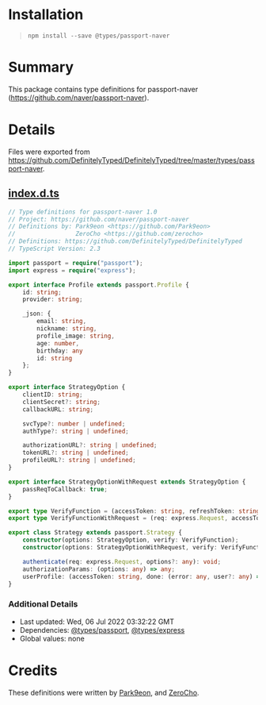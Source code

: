 # Installation
> `npm install --save @types/passport-naver`

# Summary
This package contains type definitions for passport-naver (https://github.com/naver/passport-naver).

# Details
Files were exported from https://github.com/DefinitelyTyped/DefinitelyTyped/tree/master/types/passport-naver.
## [index.d.ts](https://github.com/DefinitelyTyped/DefinitelyTyped/tree/master/types/passport-naver/index.d.ts)
````ts
// Type definitions for passport-naver 1.0
// Project: https://github.com/naver/passport-naver
// Definitions by: Park9eon <https://github.com/Park9eon>
//                 ZeroCho <https://github.com/zerocho>
// Definitions: https://github.com/DefinitelyTyped/DefinitelyTyped
// TypeScript Version: 2.3

import passport = require("passport");
import express = require("express");

export interface Profile extends passport.Profile {
    id: string;
    provider: string;

    _json: {
        email: string,
        nickname: string,
        profile_image: string,
        age: number,
        birthday: any
        id: string
    };
}

export interface StrategyOption {
    clientID: string;
    clientSecret?: string;
    callbackURL: string;

    svcType?: number | undefined;
    authType?: string | undefined;

    authorizationURL?: string | undefined;
    tokenURL?: string | undefined;
    profileURL?: string | undefined;
}

export interface StrategyOptionWithRequest extends StrategyOption {
    passReqToCallback: true;
}

export type VerifyFunction = (accessToken: string, refreshToken: string, profile: Profile, done: (error: any, user?: any, info?: any) => void) => void;
export type VerifyFunctionWithRequest = (req: express.Request, accessToken: string, refreshToken: string, profile: Profile, done: (error: any, user?: any, info?: any) => void) => void;

export class Strategy extends passport.Strategy {
    constructor(options: StrategyOption, verify: VerifyFunction);
    constructor(options: StrategyOptionWithRequest, verify: VerifyFunctionWithRequest);

    authenticate(req: express.Request, options?: any): void;
    authorizationParams: (options: any) => any;
    userProfile: (accessToken: string, done: (error: any, user?: any) => void) => void;
}

````

### Additional Details
 * Last updated: Wed, 06 Jul 2022 03:32:22 GMT
 * Dependencies: [@types/passport](https://npmjs.com/package/@types/passport), [@types/express](https://npmjs.com/package/@types/express)
 * Global values: none

# Credits
These definitions were written by [Park9eon](https://github.com/Park9eon), and [ZeroCho](https://github.com/zerocho).
